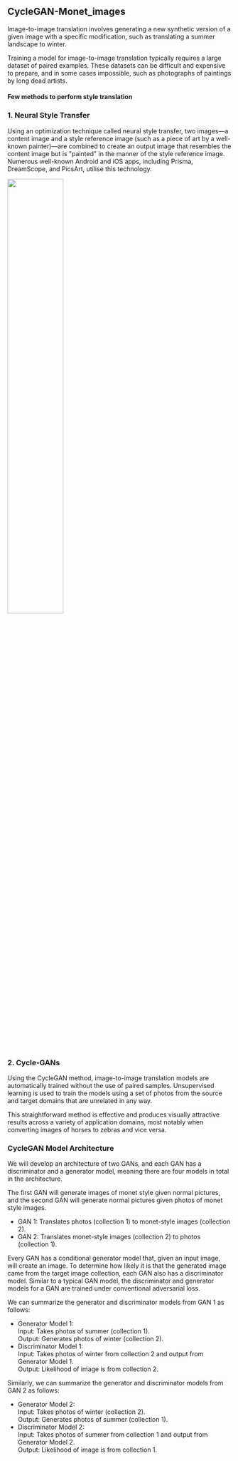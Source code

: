 ## CycleGAN-Monet_images

Image-to-image translation involves generating a new synthetic version of a given image with a specific modification, such as translating a summer landscape to winter.

Training a model for image-to-image translation typically requires a large dataset of paired examples. These datasets can be difficult and expensive to prepare, and in some cases impossible, such as photographs of paintings by long dead artists.

#### Few methods to perform style translation

### 1. Neural Style Transfer
Using an optimization technique called neural style transfer, two images—a content image and a style reference image (such as a piece of art by a well-known painter)—are combined to create an output image that resembles the content image but is "painted" in the manner of the style reference image. Numerous well-known Android and iOS apps, including Prisma, DreamScope, and PicsArt, utilise this technology.

<img src="https://media.geeksforgeeks.org/wp-content/uploads/20200820225906/styletransferexample.PNG" width=50%>

### 2. Cycle-GANs

Using the CycleGAN method, image-to-image translation models are automatically trained without the use of paired samples. Unsupervised learning is used to train the models using a set of photos from the source and target domains that are unrelated in any way.

This straightforward method is effective and produces visually attractive results across a variety of application domains, most notably when converting images of horses to zebras and vice versa.

### CycleGAN Model Architecture

We will develop an architecture of two GANs, and each GAN has a discriminator and a generator model, meaning there are four models in total in the architecture.

The first GAN will generate images of monet style given normal pictures, and the second GAN will generate normal pictures given photos of monet style images.

- GAN 1: Translates photos (collection 1) to monet-style images (collection 2).
- GAN 2: Translates monet-style images (collection 2) to photos (collection 1).

Every GAN has a conditional generator model that, given an input image, will create an image. To determine how likely it is that the generated image came from the target image collection, each GAN also has a discriminator model. Similar to a typical GAN model, the discriminator and generator models for a GAN are trained under conventional adversarial loss.

We can summarize the generator and discriminator models from GAN 1 as follows:

- Generator Model 1:             
Input: Takes photos of summer (collection 1).               
Output: Generates photos of winter (collection 2).
- Discriminator Model 1:             
Input: Takes photos of winter from collection 2 and output from Generator Model 1.             
Output: Likelihood of image is from collection 2.       

Similarly, we can summarize the generator and discriminator models from GAN 2 as follows:

- Generator Model 2:          
Input: Takes photos of winter (collection 2).                
Output: Generates photos of summer (collection 1).
- Discriminator Model 2:           
Input: Takes photos of summer from collection 1 and output from Generator Model 2.                  
Output: Likelihood of image is from collection 1.

